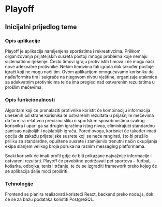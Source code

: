# Playoff
## Inicijalni prijedlog teme
### Opis aplikacije
Playoff je aplikacija namijenjena sportistima i rekreativcima. Prilikom organizovanja prijateljskih susreta postoji mnogo problema koje nemaju sistematično rješenje. Često timovi igraju protiv istih timova i ne mogu naći nove adekvatne protivnike. Nekim timovima fali igrača dok također postoje igrači koji ne mogu naći tim. Ovom aplikacijom omogućavamo korisniku da nađe/formira tim i suigrače na njegovom nivou vještine, organizuje utakmice sa adekvatnim protivnicima te da ima pregled nad ostvarenim rezultatima u prošlim mečevima.

### Opis funkcionalnosti
Algoritam koji će pronalaziti protivnike koristit će kombinaciju informacija unesenih od strane korisnika te ostvarenih rezultata u prijašnjim mečevima da formira relativno preciznu sliku o sportskim sposobnostima svakog korisnika i upari ga sa drugim igračima istog nivoa, eliminirajući standardnu zamisao najboljih i najslabijih igrača. Pored ovoga, korisnici će također imati opciju da zakažu prijateljske susrete koji se neće rangirati, što bi pružilo priliku za standardne, opuštene susrete i zamijenilo trenutni način okupljanja ekipa slanjem velikog broja poruka na raznim messaging platformama.

Svaki korisnik će imati profil gdje će biti prikazane najvažnije informacije i ostvareni rezultati. Playoff će prvobitno podržavati pet sportova – fudbal, košarka, odbojka, tenis i trčanje, te će se izgraditi framework preko kojeg će se aplikacija dalje moći proširiti.

### Tehnologije
Frontend se planira realizovati koristeći React, backend preko node.js, dok će se za bazu podataka koristiti PostgreSQL.